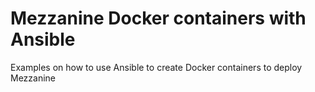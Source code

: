 # Mezzanine Docker containers with Ansible

Examples on how to use Ansible to create Docker containers to deploy Mezzanine
